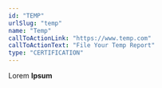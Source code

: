 ```yaml
---
id: "TEMP"
urlSlug: "temp"
name: "Temp"
callToActionLink: "https://www.temp.com"
callToActionText: "File Your Temp Report"
type: "CERTIFICATION"
---
```


Lorem **Ipsum**
